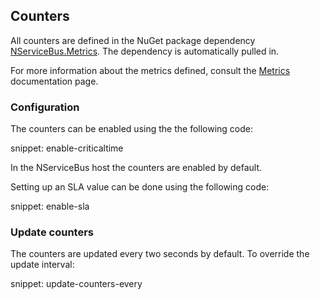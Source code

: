 ## Counters

All counters are defined in the NuGet package dependency [NServiceBus.Metrics](https://www.nuget.org/packages/NServiceBus.Metrics/). The dependency is automatically pulled in.

For more information about the metrics defined, consult the [Metrics](.) documentation page.


### Configuration

The counters can be enabled using the the following code:

snippet: enable-criticaltime

In the NServiceBus host the counters are enabled by default.

Setting up an SLA value can be done using the following code:

snippet: enable-sla


### Update counters

The counters are updated every two seconds by default. To override the update interval:

snippet: update-counters-every
